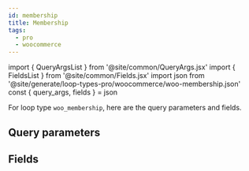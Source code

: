 ```yaml
---
id: membership
title: Membership
tags:
  - pro
  - woocommerce
---
```

import { QueryArgsList } from '@site/common/QueryArgs.jsx'
import { FieldsList } from '@site/common/Fields.jsx'
import json from '@site/generate/loop-types-pro/woocommerce/woo-membership.json'
const { query_args, fields } = json

For loop type `woo_membership`, here are the query parameters and fields.

## Query parameters

<QueryArgsList args={query_args} />

## Fields

<FieldsList fields={fields} />
